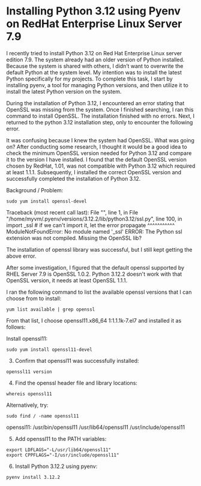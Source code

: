 # Installing Python 3.12 using Pyenv on RedHat Enterprise Linux Server 7.9

I recently tried to install Python 3.12 on Red Hat Enterprise Linux server edition 7.9. The system already had an older version of Python installed. Because the system is shared with others, I didn’t want to overwrite the default Python at the system level. My intention was to install the latest Python specifically for my projects. To complete this task, I start by installing pyenv, a tool for managing Python versions, and then utilize it to install the latest Python version on the system. 

During the installation of Python 3.12, I encountered an error stating that OpenSSL was missing from the system. Once I finished searching, I ran this command to install OpenSSL. The installation finished with no errors. Next, I returned to the python 3.12 installation step, only to encounter the following error. 

It was confusing because I knew the system had OpenSSL. What was going on? After conducting some research, I thought it would be a good idea to check the minimum OpenSSL version needed for Python 3.12 and compare it to the version I have installed. I found that the default OpenSSL version chosen by RedHat, 1.01, was not compatible with Python 3.12 which required at least 1.1.1. Subsequently, I installed the correct OpenSSL version and successfully completed the installation of Python 3.12.


Background / Problem:
```shell
sudo yum install openssl-devel
```

Traceback (most recent call last): File "", line 1, in File "/home/myvm/.pyenv/versions/3.12.2/lib/python3.12/ssl.py", line 100, in import _ssl # if we can't import it, let the error propagate ^^^^^^^^^^^ ModuleNotFoundError: No module named '_ssl' ERROR: The Python ssl extension was not compiled. Missing the OpenSSL lib?

The installation of openssl library was successful, but I still kept getting the above error. 

After some investigation, I figured that the default openssl supported by RHEL Server 7.9 is OpenSSL 1.0.2. Python 3.12.2 doesn't work with that OpenSSL version, it  needs at least OpenSSL 1.1.1. 

I ran the following command to list the available openssl versions that I can choose from to install:
```shell
yum list available | grep openssl
```

From that list, I choose openssl11.x86_64 1:1.1.1k-7.el7 and installed it as follows:


Install openssl11:
``` shell
sudo yum install openssl11-devel
```

3. Confirm that openssl11 was successfully installed:
``` shell
openssl11 version
```

4. Find the openssl header file and library locations:
``` shell
whereis openssl11
```

Alternatively, try:
``` shell
sudo find / -name openssl11
```

openssl11: /usr/bin/openssl11 /usr/lib64/openssl11 /usr/include/openssl11

5. Add openssl11 to the PATH variables:
``` shell
export LDFLAGS="-L/usr/lib64/openssl11"
export CPPFLAGS="-I/usr/include/openssl11"
```

6. Install Python 3.12.2 using pyenv:
``` shell
pyenv install 3.12.2
```
